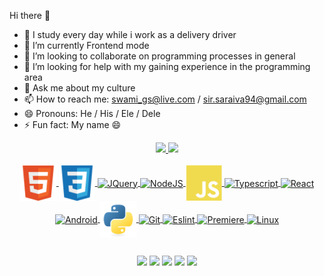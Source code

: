 Hi there 👋

- 🔭 I study every day while i work as a delivery driver
- 🌱 I’m currently Frontend mode
- 👯 I’m looking to collaborate on programming processes in general
- 🤔 I’m looking for help with my gaining experience in the programming area
- 💬 Ask me about my culture
- 📫 How to reach me: swami_gs@live.com / sir.saraiva94@gmail.com
- 😄 Pronouns: He / His / Ele / Dele
- ⚡ Fun fact: My name 😄
<div align="center">
  <a href="https://github.com/saraiva94">
  <img height="200em" src="https://github-readme-stats.vercel.app/api?username=saraiva94&show_icons=true&theme=blueberry&include_all_commits=true&count_private=true"/>
  <img height="200em" src="https://github-readme-stats.vercel.app/api/top-langs/?username=saraiva94&layout=compact&langs_count=7&theme=blueberry"/>
</div>
<div style="display: inline_block" align="center"><br>
  <img align="center" alt="HTML" height="58" width="58" src="https://raw.githubusercontent.com/devicons/devicon/master/icons/html5/html5-original.svg">
  <img align="center" alt="CSS" height="58" width="58" src="https://raw.githubusercontent.com/devicons/devicon/master/icons/css3/css3-original.svg">
  <img align="center" alt="JQuery" height="58" width="55" src="https://cdn.jsdelivr.net/gh/devicons/devicon/icons/jquery/jquery-plain-wordmark.svg">
  <img align="center" alt="NodeJS" height="58" width="58" src="https://cdn.jsdelivr.net/gh/devicons/devicon/icons/nodejs/nodejs-original.svg">
  <img align="center" alt="Js" height="58" width="58" src="https://raw.githubusercontent.com/devicons/devicon/master/icons/javascript/javascript-plain.svg">
  <img align="center" alt="Typescript" height="58" width="58" src="https://cdn.jsdelivr.net/gh/devicons/devicon/icons/typescript/typescript-original.svg">
  <img align="center" alt="React" height="58" width="58" src="https://cdn.jsdelivr.net/gh/devicons/devicon/icons/react/react-original.svg">
  <img align="center" alt="Android" height="58" width="58" src="https://cdn.jsdelivr.net/gh/devicons/devicon/icons/android/android-original.svg">
  <img align="center" alt="Python" height="58" width="58" src="https://raw.githubusercontent.com/devicons/devicon/master/icons/python/python-original.svg">
  <img align="center" alt="Git" height="58" width="58" src="https://cdn.jsdelivr.net/gh/devicons/devicon/icons/git/git-original.svg">
  <img align="center" alt="Eslint" height="58" width="58" src="https://cdn.jsdelivr.net/gh/devicons/devicon/icons/eslint/eslint-original.svg">
  <img align="center" alt="Premiere" height="55" width="58" src="https://cdn.jsdelivr.net/gh/devicons/devicon/icons/premierepro/premierepro-original.svg">
  <img align="center" alt="Linux" height="58" width="58" src="https://cdn.jsdelivr.net/gh/devicons/devicon/icons/linux/linux-plain.svg">

</div>

          
##

<div align="center">
  <a href="https://www.linkedin.com/in/swami-saraiva/" target="_blank"><img src="https://img.shields.io/badge/-LinkedIn-%230077B5?style=for-the-badge&logo=linkedin&logoColor=white" target="_blank"></a>
<a href = "https://mail.google.com"><img src="https://img.shields.io/badge/-Gmail-%23333?style=for-the-badge&logo=gmail&logoColor=white" target="_blank"></a>
<a href = "https://wa.me/5521969381944"><img src="https://img.shields.io/badge/WhatsApp-25D366?style=for-the-badge&logo=whatsapp&logoColor=white"></a>
<a href = "https://outlook.live.com"><img src="https://img.shields.io/badge/Microsoft_Outlook-0078D4?style=for-the-badge&logo=microsoft-outlook&logoColor=white"></a>
<a href = "https://discord.com/channels/@me"><img src="https://img.shields.io/badge/Discord-7289DA?style=for-the-badge&logo=discord&logoColor=white"></a>
</div>
  
